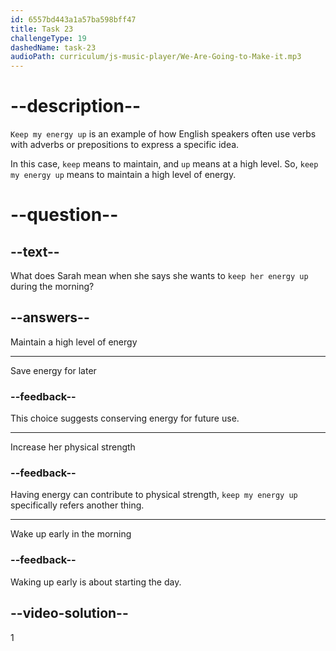 ```yaml
---
id: 6557bd443a1a57ba598bff47
title: Task 23
challengeType: 19
dashedName: task-23
audioPath: curriculum/js-music-player/We-Are-Going-to-Make-it.mp3
---
```


<!--
AUDIO REFERENCE: 
Breakfast is important to keep my energy up during the morning.
-->

# --description--

`Keep my energy up` is an example of how English speakers often use verbs with adverbs or prepositions to express a specific idea.

In this case, `keep` means to maintain, and `up` means at a high level. So, `keep my energy up` means to maintain a high level of energy.

# --question--

## --text--

What does Sarah mean when she says she wants to `keep her energy up` during the morning?

## --answers--

Maintain a high level of energy

---

Save energy for later

### --feedback--

This choice suggests conserving energy for future use.

---

Increase her physical strength

### --feedback--

Having energy can contribute to physical strength, `keep my energy up` specifically refers another thing.

---

Wake up early in the morning

### --feedback--

Waking up early is about starting the day.

## --video-solution--

1
